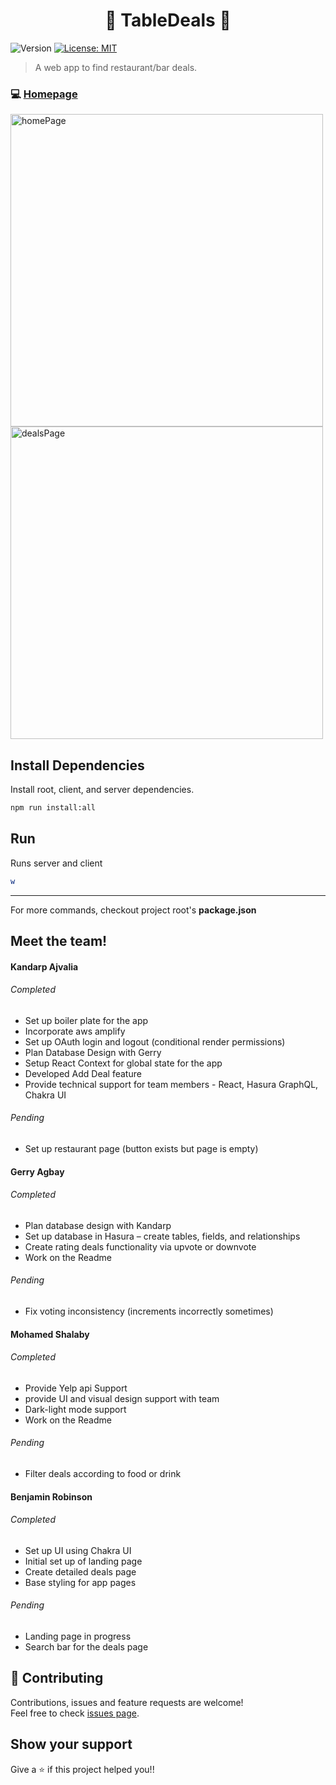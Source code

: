 <h1 align="center">🥘 TableDeals 🥂 </h1>
<p>
  <img alt="Version" src="https://img.shields.io/badge/version-0.0.1-blue.svg?cacheSeconds=2592000" />
  <a href="#" target="_blank">
    <img alt="License: MIT" src="https://img.shields.io/badge/License-MIT-yellow.svg" />
  </a>
</p>

> A web app to find restaurant/bar deals.

### 💻 [Homepage](https://tabledeals-mvp.herokuapp.com)

<img width="500" alt="homePage" src="https://user-images.githubusercontent.com/22509838/99138081-205ec480-25fc-11eb-93f4-619be2fa0e94.png">
<img width="500" alt="dealsPage" src="https://user-images.githubusercontent.com/22509838/99138082-2359b500-25fc-11eb-820c-735e9139c80e.png">


## Install Dependencies

Install root, client, and server dependencies.
```sh
npm run install:all
```

## Run 

Runs server and client
```sh
w
```

---
For more commands, checkout project root's **package.json**

## Meet the team!
<h4>Kandarp Ajvalia</h4>
  <h6>Completed</h6>
  <ul>
    <li> Set up boiler plate for the app </li>
    <li> Incorporate aws amplify </li>
    <li> Set up OAuth login and logout (conditional render permissions) </li>
    <li> Plan Database Design with Gerry </li>
    <li> Setup React Context for global state for the app </li>
    <li> Developed Add Deal feature </li>
    <li> Provide technical support for team members - React, Hasura GraphQL, Chakra UI </li>
  </ul>
  <h6>Pending</h6>
  <ul>
    <li> Set up restaurant page (button exists but page is empty) </li>
  </ul>
  
<h4>Gerry Agbay</h4>
  <h6>Completed</h6>
  <ul>
    <li> Plan database design with Kandarp </li>
    <li> Set up database in Hasura – create tables, fields, and relationships </li>
    <li> Create rating deals functionality via upvote or downvote </li>
    <li> Work on the Readme </li>
  </ul>
  <h6>Pending</h6>
  <ul>
    <li> Fix voting inconsistency (increments incorrectly sometimes) </li>
  </ul>
  
<h4>Mohamed Shalaby</h4>
  <h6>Completed</h6>
  <ul>
    <li> Provide Yelp api Support </li>
    <li> provide UI and visual design support with team </li>
    <li> Dark-light mode support </li>
    <li> Work on the Readme </li>
  </ul>
  <h6>Pending</h6>
  <ul>
    <li> Filter deals according to food or drink </li>
  </ul>

<h4>Benjamin Robinson</h4>
  <h6>Completed</h6>
  <ul>
    <li> Set up UI using Chakra UI </li>
    <li> Initial set up of landing page </li>
    <li> Create detailed deals page </li>
    <li> Base styling for app pages </li>
  </ul>
  <h6>Pending</h6>
  <ul>
    <li> Landing page in progress </li>
    <li> Search bar for the deals page </li>
  </ul>

## 🤝 Contributing

Contributions, issues and feature requests are welcome!<br />Feel free to check [issues page](https://github.com/KandarpAjvalia/tabledeals/issues). 

## Show your support

Give a ⭐️ if this project helped you!!
